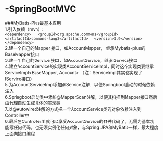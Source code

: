 # -SpringBootMVC

###MyBatis-Plus最基本应用  
1.引入依赖（mvn）：  
		`<dependency>  
    		<groupId>org.apache.commons</groupId>  
    		<artifactId>commons-lang3</artifactId>  
    		<version>3.9</version>  
		</dependency>`  
2.建一个自己的Mapper 接口，如AccountMapper， 继承Mybatis-plus的BaseMapper<Account>接口  
3.建一个自己的Service 接口，如AccountService，继承IService<Account>接口  
4.建立AccountService的实现类AccountServiceImpl，同时这个实现类要继承ServiceImpl<BaseMapper<Account>, Account> （注：ServiceImpl其实也实现了IService接口）  
5.为AccountServiceImpl添加@Service注解，以便Springboot启动的时候依赖注入  
6.Springboot启动类中添加@MapperScan注解，以便其扫描到Mapper接口然后由代理自动生成具体的实现类  
7.以@Autowired注解的方式把一个AccountService类的对象依赖注入到Controller中  
8.最后在Controller里就可以享受AccountService的各种代码了，无需为基本功能写任何代码，也无须实例化任何对象，与Spring JPA和MyBatis一样，最大程度上面向接口编程  